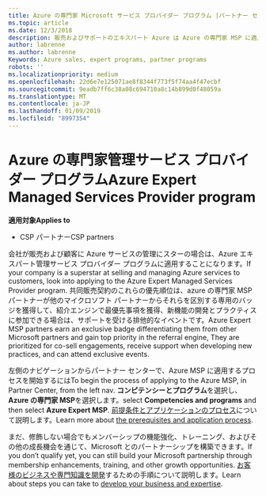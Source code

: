 ```yaml
---
title: Azure の専門家 Microsoft サービス プロバイダー プログラム |パートナー センター
ms.topic: article
ms.date: 12/3/2018
description: 販売およびサポートのエキスパート Azure は Azure の専門家 MSP に適用することができます。
author: labrenne
ms.author: labrenne
Keywords: Azure sales, expert programs, partner programs
robots: ''
ms.localizationpriority: medium
ms.openlocfilehash: 22d6e7e125071ae8f8344f773f5f74aa4f47ecbf
ms.sourcegitcommit: 9eadb7ff6c38a08c694710a8c14b899d0f48059a
ms.translationtype: MT
ms.contentlocale: ja-JP
ms.lasthandoff: 01/09/2019
ms.locfileid: "8997354"
---
```

# <a name="azure-expert-managed-services-provider-program"></a><span data-ttu-id="99aa7-103">Azure の専門家管理サービス プロバイダー プログラム</span><span class="sxs-lookup"><span data-stu-id="99aa7-103">Azure Expert Managed Services Provider program</span></span>

**<span data-ttu-id="99aa7-104">適用対象</span><span class="sxs-lookup"><span data-stu-id="99aa7-104">Applies to</span></span>**

- <span data-ttu-id="99aa7-105">CSP パートナー</span><span class="sxs-lookup"><span data-stu-id="99aa7-105">CSP partners</span></span>

<span data-ttu-id="99aa7-106">会社が販売および顧客に Azure サービスの管理にスターの場合は、Azure エキスパート管理サービス プロバイダー プログラムに適用することになります。</span><span class="sxs-lookup"><span data-stu-id="99aa7-106">If your company is a superstar at selling and managing Azure services to customers, look into applying to the Azure Expert Managed Services Provider program.</span></span> <span data-ttu-id="99aa7-107">共同販売契約のこれらの優先順位は、azure の専門家 MSP パートナーが他のマイクロソフト パートナーからそれらを区別する専用のバッジを獲得して、紹介エンジンで最優先事項を獲得、新機能の開発とプラクティスに参加できる場合は、サポートを受ける排他的なイベントです。</span><span class="sxs-lookup"><span data-stu-id="99aa7-107">Azure Expert MSP partners earn an exclusive badge differentiating them from other Microsoft partners and gain top priority in the referral engine, They are prioritized for co-sell engagements, receive support when developing new practices, and can attend exclusive events.</span></span>

<span data-ttu-id="99aa7-108">左側のナビゲーションからパートナー センターで、Azure MSP に適用するプロセスを開始するには</span><span class="sxs-lookup"><span data-stu-id="99aa7-108">To begin the process of applying to the Azure MSP, in Partner Center, from the left nav.</span></span> <span data-ttu-id="99aa7-109">**コンピテンシーとプログラム**を選択し、 **Azure の専門家 MSP**を選択します。</span><span class="sxs-lookup"><span data-stu-id="99aa7-109">select **Competencies and programs** and then select **Azure Expert MSP**.</span></span> <span data-ttu-id="99aa7-110">[前提条件とアプリケーションのプロセス](https://partner.microsoft.com/membership/azure-expert-msp)について説明します。</span><span class="sxs-lookup"><span data-stu-id="99aa7-110">Learn more about [the prerequisites and application process](https://partner.microsoft.com/membership/azure-expert-msp).</span></span> 

<span data-ttu-id="99aa7-111">まだ、修飾しない場合でもメンバーシップの機能強化、トレーニング、およびその他の成長機会を通じて、Microsoft とのパートナーシップを構築できます。</span><span class="sxs-lookup"><span data-stu-id="99aa7-111">If you don’t qualify yet, you can still build your Microsoft partnership through membership enhancements, training, and other growth opportunities.</span></span>
<span data-ttu-id="99aa7-112">[お客様のビジネスや専門知識を開発](https://partner.microsoft.com/membership/azure-expert-msp)するための手順について説明します。</span><span class="sxs-lookup"><span data-stu-id="99aa7-112">Learn about steps you can take to [develop your business and expertise](https://partner.microsoft.com/membership/azure-expert-msp).</span></span>

